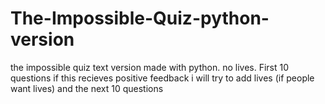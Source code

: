 # The-Impossible-Quiz-python-version
the impossible quiz text version made with python. no lives.
First 10 questions
if this recieves positive feedback i will try to add lives (if people want lives) and the next 10 questions
